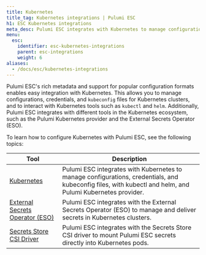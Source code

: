 ```yaml
---
title: Kubernetes
title_tag: Kubernetes integrations | Pulumi ESC
h1: ESC Kubernetes integrations
meta_desc: Pulumi ESC integrates with Kubernetes to manage configurations, credentials, and kubeconfig files.
menu:
  esc:
    identifier: esc-kubernetes-integrations
    parent: esc-integrations
    weight: 6
aliases:
  - /docs/esc/kubernetes-integrations
---
```


Pulumi ESC's rich metadata and support for popular configuration formats enables easy integration with Kubernetes. This allows you to manage configurations, credentials, and `kubeconfig` files for Kubernetes clusters, and to interact with Kubernetes tools such as `kubectl` and `helm`. Additionally, Pulumi ESC integrates with different tools in the Kubernetes ecosystem, such as the Pulumi Kubernetes provider and the External Secrets Operator (ESO).

To learn how to configure Kubernetes with Pulumi ESC, see the following topics:

| Tool                                                                                              | Description                                                                                                                                               |
|---------------------------------------------------------------------------------------------------|-----------------------------------------------------------------------------------------------------------------------------------------------------------|
| [Kubernetes](/docs/esc/integrations/kubernetes/kubernetes)                                        | Pulumi ESC integrates with Kubernetes to manage configurations, credentials, and kubeconfig files, with kubectl and helm, and Pulumi Kubernetes provider. |
| [External Secrets Operator (ESO)](/docs/esc/integrations/kubernetes/external-secrets-operator)    | Pulumi ESC integrates with the External Secrets Operator (ESO) to manage and deliver secrets in Kubernetes clusters.                                      |                                                             |
| [Secrets Store CSI Driver](/docs/esc/integrations/kubernetes/secrets-store-csi-driver)            | Pulumi ESC integrates with the Secrets Store CSI driver to mount Pulumi ESC secrets directly into Kubernetes pods.                                        |                                                             |
